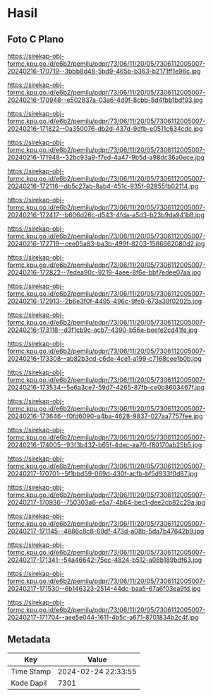 # Hasil

## Foto C Plano

https://sirekap-obj-formc.kpu.go.id/e6b2/pemilu/pdpr/73/06/11/20/05/7306112005007-20240216-170719--3bbb8d48-5bd9-465b-b363-b2171ff1e96c.jpg

https://sirekap-obj-formc.kpu.go.id/e6b2/pemilu/pdpr/73/06/11/20/05/7306112005007-20240216-170948--e502837a-03a6-4d9f-8cbb-8d4fbb1bdf93.jpg

https://sirekap-obj-formc.kpu.go.id/e6b2/pemilu/pdpr/73/06/11/20/05/7306112005007-20240216-171822--0a350076-db2d-437d-9dfb-e0511c634cdc.jpg

https://sirekap-obj-formc.kpu.go.id/e6b2/pemilu/pdpr/73/06/11/20/05/7306112005007-20240216-171948--32bc93a9-f7ed-4a47-9b5d-a98dc36a0ece.jpg

https://sirekap-obj-formc.kpu.go.id/e6b2/pemilu/pdpr/73/06/11/20/05/7306112005007-20240216-172116--db5c27ab-8ab4-451c-935f-92855fb02114.jpg

https://sirekap-obj-formc.kpu.go.id/e6b2/pemilu/pdpr/73/06/11/20/05/7306112005007-20240216-172417--b606d26c-d543-4fda-a5d3-b23b9da941b8.jpg

https://sirekap-obj-formc.kpu.go.id/e6b2/pemilu/pdpr/73/06/11/20/05/7306112005007-20240216-172719--cee05a83-ba3b-499f-8203-1586662080d2.jpg

https://sirekap-obj-formc.kpu.go.id/e6b2/pemilu/pdpr/73/06/11/20/05/7306112005007-20240216-172822--7edea90c-9219-4aee-8f6e-bbf7edee07aa.jpg

https://sirekap-obj-formc.kpu.go.id/e6b2/pemilu/pdpr/73/06/11/20/05/7306112005007-20240216-172913--2b6e3f0f-4495-496c-9fe0-673a39f0202b.jpg

https://sirekap-obj-formc.kpu.go.id/e6b2/pemilu/pdpr/73/06/11/20/05/7306112005007-20240216-173118--d3f1cb9c-acb7-4390-b56e-beefe2cd41fe.jpg

https://sirekap-obj-formc.kpu.go.id/e6b2/pemilu/pdpr/73/06/11/20/05/7306112005007-20240216-173308--ab82b3cd-c6de-4ce1-a199-c7168cee1b0b.jpg

https://sirekap-obj-formc.kpu.go.id/e6b2/pemilu/pdpr/73/06/11/20/05/7306112005007-20240216-173534--5e6a3ce7-59d7-4265-87fb-ce0b8603467f.jpg

https://sirekap-obj-formc.kpu.go.id/e6b2/pemilu/pdpr/73/06/11/20/05/7306112005007-20240216-173646--f0fd6090-a4ba-4628-9837-027aa7757fee.jpg

https://sirekap-obj-formc.kpu.go.id/e6b2/pemilu/pdpr/73/06/11/20/05/7306112005007-20240216-174005--93f3b432-b65f-4dec-aa70-f80170ab25b5.jpg

https://sirekap-obj-formc.kpu.go.id/e6b2/pemilu/pdpr/73/06/11/20/05/7306112005007-20240217-170701--5f1bbd59-069d-430f-acfb-bf5d933f0d87.jpg

https://sirekap-obj-formc.kpu.go.id/e6b2/pemilu/pdpr/73/06/11/20/05/7306112005007-20240217-170936--750303a6-e5a7-4b64-bec1-dee2cb82c29a.jpg

https://sirekap-obj-formc.kpu.go.id/e6b2/pemilu/pdpr/73/06/11/20/05/7306112005007-20240217-171145--4886c8c8-69df-473d-a08b-5da7b47642b9.jpg

https://sirekap-obj-formc.kpu.go.id/e6b2/pemilu/pdpr/73/06/11/20/05/7306112005007-20240217-171341--54a46642-75ec-4824-b512-a08b189bdf63.jpg

https://sirekap-obj-formc.kpu.go.id/e6b2/pemilu/pdpr/73/06/11/20/05/7306112005007-20240217-171530--6b146323-2514-44dc-baa5-67a6f03ea9fd.jpg

https://sirekap-obj-formc.kpu.go.id/e6b2/pemilu/pdpr/73/06/11/20/05/7306112005007-20240217-171704--aee5e044-1611-4b5c-a671-8701834b2c4f.jpg


## Metadata

| Key        | Value               |
| ---------- | ------------------- |
| Time Stamp | 2024-02-24 22:33:55 |
| Kode Dapil | 7301                |



